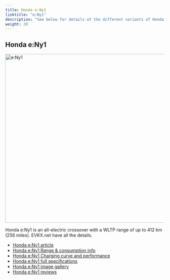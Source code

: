 ```yaml
---
title: Honda e:Ny1
linktitle: "e:Ny1"
description: "See below for details of the different variants of Honda e:Ny1"
weight: 30
---
```

## Honda e:Ny1

<a href="/models/honda/e_ny1/e_ny1/"><img src="https://media.evkx.net/multimedia/models/honda/e_ny1/e_ny1/main_1_st.jpg" width="800" height="533" alt="e:Ny1" ></a>

Honda e:Ny1 is an all-electric crossover with a WLTP range of up to 412 km (256 miles). EVKX.net have all the details. 

- [Honda e:Ny1 article](/models/honda/e_ny1/e_ny1/)
- [Honda e:Ny1 Range & consumption info](/models/honda/e_ny1/e_ny1//rangeandconsumption)
- [Honda e:Ny1 Charging curve and performance](/models/honda/e_ny1/e_ny1//chargingcurve)
- [Honda e:Ny1 full specifications](/models/honda/e_ny1/e_ny1//specifications)
- [Honda e:Ny1 image gallery](/models/honda/e_ny1/e_ny1//gallery)
- [Honda e:Ny1 reviews](/models/honda/e_ny1/e_ny1//reviews)

